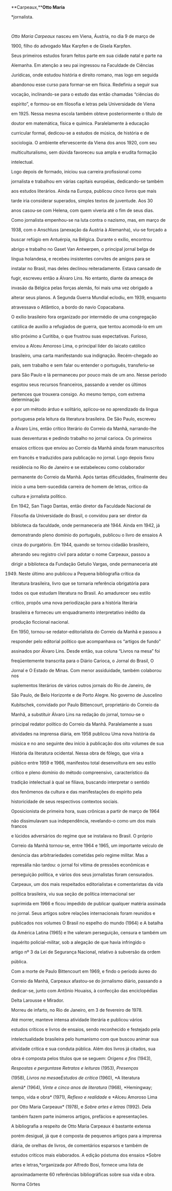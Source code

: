 **Carpeaux,****Otto Maria**



\*jornalista.



 



*Otto Maria Carpeaux* nasceu em Viena, Áustria, no dia 9 de março de

1900, filho do advogado Max Karpfen e de Gisela Karpfen.



Seus primeiros estudos foram feitos parte em sua cidade natal e parte na

Alemanha. Em atenção a seu pai ingressou na Faculdade de Ciências

Jurídicas, onde estudou história e direito romano, mas logo em seguida

abandonou esse curso para formar-se em física. Redefiniu a seguir sua

vocação, inclinando-se para o estudo das então chamadas “ciências do

espírito”, e formou-se em filosofia e letras pela Universidade de Viena

em 1925. Nessa mesma escola também obteve posteriormente o título de

doutor em matemática, física e química. Paralelamente à educação

curricular formal, dedicou-se a estudos de música, de história e de

sociologia. O ambiente efervescente da Viena dos anos 1920, com seu

multiculturalismo, sem dúvida favoreceu sua ampla e erudita formação

intelectual.



Logo depois de formado, iniciou sua carreira profissional como

jornalista e trabalhou em várias capitais européias, dedicando-se também

aos estudos literários. Ainda na Europa, publicou cinco livros que mais

tarde iria considerar superados, simples textos de juventude. Aos 30

anos casou-se com Helena, com quem viveria até o fim de seus dias.



Como jornalista empenhou-se na luta contra o nazismo, mas, em março de

1938, com o Anschluss (anexação da Áustria à Alemanha), viu-se forçado a

buscar refúgio em Antuérpia, na Bélgica. Durante o exílio, encontrou

abrigo e trabalho no Gaset Van Antwerpen, o principal jornal belga de

língua holandesa, e recebeu insistentes convites de amigos para se

instalar no Brasil, mas deles declinou reiteradamente. Estava cansado de

fugir, escreveu então a Álvaro Lins. No entanto, diante da ameaça de

invasão da Bélgica pelas forças alemãs, foi mais uma vez obrigado a

alterar seus planos. A Segunda Guerra Mundial eclodiu, em 1939, enquanto

atravessava o Atlântico, a bordo do navio Copacabana.



O exílio brasileiro fora organizado por intermédio de uma congregação

católica de auxílio a refugiados de guerra, que tentou acomodá-lo em um

sítio próximo a Curitiba, o que frustrou suas expectativas. Furioso,

enviou a Alceu Amoroso Lima, o principal líder do laicato católico

brasileiro, uma carta manifestando sua indignação. Recém-chegado ao

país, sem trabalho e sem falar ou entender o português, transferiu-se

para São Paulo e lá permaneceu por pouco mais de um ano. Nesse período

esgotou seus recursos financeiros, passando a vender os últimos

pertences que trouxera consigo. Ao mesmo tempo, com extrema determinação

e por um método árduo e solitário, aplicou-se no aprendizado da língua

portuguesa pela leitura da literatura brasileira. De São Paulo, escreveu

a Álvaro Lins, então crítico literário do Correio da Manhã, narrando-lhe

suas desventuras e pedindo trabalho no jornal carioca. Os primeiros

ensaios críticos que enviou ao Correio da Manhã ainda foram manuscritos

em francês e traduzidos para publicação no jornal. Logo depois fixou

residência no Rio de Janeiro e se estabeleceu como colaborador

permanente do Correio da Manhã. Após tantas dificuldades, finalmente deu

início a uma bem-sucedida carreira de homem de letras, crítico da

cultura e jornalista político.



Em 1942, San Tiago Dantas, então diretor da Faculdade Nacional de

Filosofia da Universidade do Brasil, o convidou para ser diretor da

biblioteca da faculdade, onde permaneceria até 1944. Ainda em 1942, já

demonstrando pleno domínio do português, publicou o livro de ensaios A

cinza do purgatório. Em 1944, quando se tornou cidadão brasileiro,

alterando seu registro civil para adotar o nome Carpeaux, passou a

dirigir a biblioteca da Fundação Getulio Vargas, onde permaneceria até

1949. Neste último ano publicou a Pequena bibliografia crítica da

literatura brasileira, livro que se tornaria referência obrigatória para

todos os que estudam literatura no Brasil. Ao amadurecer seu estilo

crítico, propôs uma nova periodização para a história literária

brasileira e forneceu um enquadramento interpretativo inédito da

produção ficcional nacional.



Em 1950, tornou-se redator-editorialista do Correio da Manhã e passou a

responder pelo editorial político que acompanhava os “artigos de fundo”

assinados por Álvaro Lins. Desde então, sua coluna “Livros na mesa” foi

freqüentemente transcrita para o Diário Carioca, o Jornal do Brasil, O

Jornal e O Estado de Minas. Com menor assiduidade, também colaborou nos

suplementos literários de vários outros jornais do Rio de Janeiro, de

São Paulo, de Belo Horizonte e de Porto Alegre. No governo de Juscelino

Kubitschek, convidado por Paulo Bittencourt, proprietário do Correio da

Manhã, a substituir Álvaro Lins na redação do jornal, tornou-se o

principal redator político do Correio da Manhã. Paralelamente a suas

atividades na imprensa diária, em 1958 publicou Uma nova história da

música e no ano seguinte deu início à publicação dos oito volumes de sua

História da literatura ocidental. Nessa obra de fôlego, que viria a

público entre 1959 e 1966, manifestou total desenvoltura em seu estilo

crítico e pleno domínio do método compreensivo, característico da

tradição intelectual à qual se filiava, buscando interpretar o sentido

dos fenômenos da cultura e das manifestações do espírito pela

historicidade de seus respectivos contextos sociais.



Oposicionista de primeira hora, suas crônicas a partir de março de 1964

não dissimulavam sua independência, revelando-o como um dos mais francos

e lúcidos adversários do regime que se instalava no Brasil. O próprio

Correio da Manhã tornou-se, entre 1964 e 1965, um importante veículo de

denúncia das arbitrariedades cometidas pelo regime militar. Mas a

represália não tardou: o jornal foi vítima de pressões econômicas e

perseguição política, e vários dos seus jornalistas foram censurados.

Carpeaux, um dos mais respeitados editorialistas e comentaristas da vida

política brasileira, viu sua seção de política internacional ser

suprimida em 1966 e ficou impedido de publicar qualquer matéria assinada

no jornal. Seus artigos sobre relações internacionais foram reunidos e

publicados nos volumes O Brasil no espelho do mundo (1964) e A batalha

da América Latina (1965) e lhe valeram perseguição, censura e também um

inquérito policial-militar, sob a alegação de que havia infringido o

artigo nº 3 da Lei de Segurança Nacional, relativo à subversão da ordem

pública.



Com a morte de Paulo Bittencourt em 1969, e findo o período áureo do

Correio da Manhã, Carpeaux afastou-se do jornalismo diário, passando a

dedicar-se, junto com Antônio Houaiss, à confecção das enciclopédias

Delta Larousse e Mirador.



Morreu de infarto, no Rio de Janeiro, em 3 de fevereiro de 1978.



Até morrer, manteve intensa atividade literária e publicou vários

estudos críticos e livros de ensaios, sendo reconhecido e festejado pela

intelectualidade brasileira pelo humanismo com que buscou animar sua

atividade crítica e sua conduta pública. Além dos livros já citados, sua

obra é composta pelos títulos que se seguem: *Origens e fins* (1943),

*Respostas e perguntas*e *Retratos e leituras* (1953), *Presenças*

(1958), *Livros na mesa*e*Estudos de crítica* (1960), *A literatura

alemã* (1964), *Vinte e cinco anos de literatura* (1968), *Hemingway;

tempo, vida e obra* (1971), *Reflexo e realidade* e *Alceu Amoroso Lima

por Otto Maria Carpeaux* (1978), e *Sobre artes e letras* (1992). Dela

também fazem parte inúmeros artigos, prefácios e apresentações.



A bibliografia a respeito de Otto Maria Carpeaux é bastante extensa

porém desigual, já que é composta de pequenos artigos para a imprensa

diária, de orelhas de livros, de comentários esparsos e também de

estudos críticos mais elaborados. A edição póstuma dos ensaios *Sobre

artes e letras,*organizada por Alfredo Bosi, fornece uma lista de

aproximadamente 60 referências bibliográficas sobre sua vida e obra.



Norma Côrtes



 



